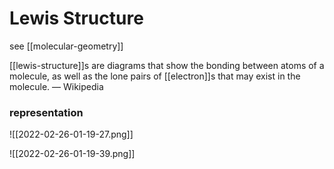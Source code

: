 # Lewis Structure

see [[molecular-geometry]]

[[lewis-structure]]s are diagrams that show the bonding between atoms of a molecule, as well as the lone pairs of [[electron]]s that may exist in the molecule. &mdash; Wikipedia

### representation

![[2022-02-26-01-19-27.png]]

![[2022-02-26-01-19-39.png]]
